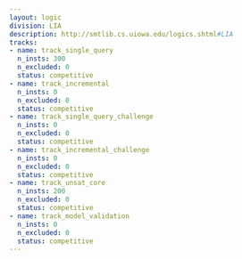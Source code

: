 ```yaml
---
layout: logic
division: LIA
description: http://smtlib.cs.uiowa.edu/logics.shtml#LIA
tracks:
- name: track_single_query
  n_insts: 300
  n_excluded: 0
  status: competitive
- name: track_incremental
  n_insts: 0
  n_excluded: 0
  status: competitive
- name: track_single_query_challenge
  n_insts: 0
  n_excluded: 0
  status: competitive
- name: track_incremental_challenge
  n_insts: 0
  n_excluded: 0
  status: competitive
- name: track_unsat_core
  n_insts: 200
  n_excluded: 0
  status: competitive
- name: track_model_validation
  n_insts: 0
  n_excluded: 0
  status: competitive
---
```

